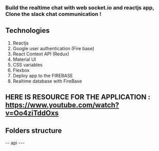 ### Build the realtime chat with web socket.io and reactjs app, Clone the slack chat communication !

## Technologies
  1. Reactjs
  2. Google user authentication (Fire base)
  3. React Context API (Redux)
  4. Material UI 
  5. CSS variables
  6. Flexbox
  7. Deploy app to the FIREBASE
  8. Realtime database with FireBase

## HERE IS RESOURCE FOR THE APPLICATION : https://www.youtube.com/watch?v=Oo4ziTddOxs

## Folders structure
  -- api
      --- 